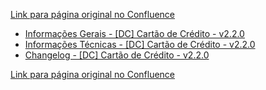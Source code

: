 [Link para página original no Confluence](https://openfinancebrasil.atlassian.net/wiki/spaces/OF/pages/245760053)

- [Informações Gerais - \[DC\] Cartão de Crédito - v2.2.0](../../../../../../OF/Open%20Finance%20Brasil/Especifica%c3%a7%c3%b5es%20de%20APIs/Dados%20do%20Cliente%20%e2%80%93%20DC/[DC]%20API%20-%20Cart%c3%a3o%20de%20Cr%c3%a9dito/v2.2.0%20-%20[DC]%20Cart%c3%a3o%20de%20Cr%c3%a9dito/Informa%c3%a7%c3%b5es%20Gerais%20-%20[DC]%20Cart%c3%a3o%20de%20Cr%c3%a9dito%20-%20v2.2.0)
- [Informações Técnicas - \[DC\] Cartão de Crédito - v2.2.0](../../../../../../OF/Open%20Finance%20Brasil/Especifica%c3%a7%c3%b5es%20de%20APIs/Dados%20do%20Cliente%20%e2%80%93%20DC/[DC]%20API%20-%20Cart%c3%a3o%20de%20Cr%c3%a9dito/v2.2.0%20-%20[DC]%20Cart%c3%a3o%20de%20Cr%c3%a9dito/Informa%c3%a7%c3%b5es%20T%c3%a9cnicas%20-%20[DC]%20Cart%c3%a3o%20de%20Cr%c3%a9dito%20-%20v2.2.0)
- [Changelog - \[DC\] Cartão de Crédito - v2.2.0](../../../../../../OF/Open%20Finance%20Brasil/Especifica%c3%a7%c3%b5es%20de%20APIs/Dados%20do%20Cliente%20%e2%80%93%20DC/[DC]%20API%20-%20Cart%c3%a3o%20de%20Cr%c3%a9dito/v2.2.0%20-%20[DC]%20Cart%c3%a3o%20de%20Cr%c3%a9dito/Changelog%20-%20[DC]%20Cart%c3%a3o%20de%20Cr%c3%a9dito%20-%20v2.2.0)

[Link para página original no Confluence](https://openfinancebrasil.atlassian.net/wiki/spaces/OF/pages/245760053)